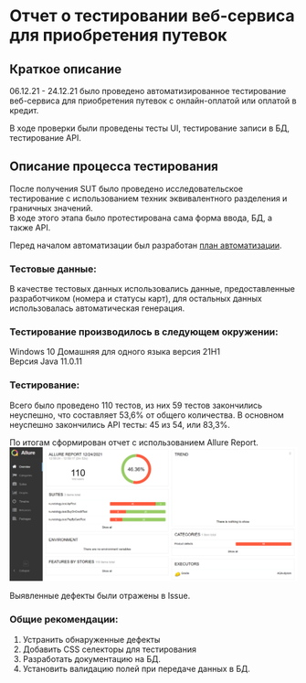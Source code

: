# Отчет о тестировании веб-сервиса для приобретения путевок

## Краткое описание

06.12.21 - 24.12.21 было проведено автоматизированное тестирование веб-сервиса для приобретения путевок с онлайн-оплатой или оплатой в кредит.

В ходе проверки были проведены тесты UI, тестирование записи в БД, тестирование API.


## Описание процесса тестирования

После получения SUT было проведено исследовательское тестирование с использованием техник эквивалентного разделения и граничных значений.  
В ходе этого этапа было протестирована сама форма ввода, БД, а также API.

Перед началом автоматизации был разработан [план автоматизации](Plan.MD).

### Тестовые данные:

В качестве тестовых данных использовались данные, предоставленные разработчиком (номера и статусы карт), для остальных данных использовалась автоматическая генерация.

### Тестирование производилось в следующем окружении:

Windows 10 Домашняя для одного языка версия 21H1  
Версия Java 11.0.11

### Тестирование:

Всего было проведено 110 тестов, из них 59 тестов закончились неуспешно, что составляет 53,6% от общего количества.
В основном неуспешно закончились API тесты: 45 из 54, или 83,3%.

По итогам сформирован отчет с использованием Allure Report.
![AllureReport](AllureReport.png)

Выявленные дефекты были отражены в Issue.


### Общие рекомендации:
1.	Устранить обнаруженные дефекты
2. Добавить CSS селекторы для тестирования
3. Разработать документацию на БД.
4. Установить валидацию полей при передаче данных в БД.